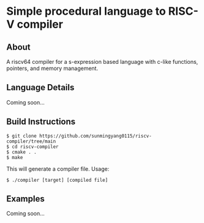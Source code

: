 # Simple procedural language to RISC-V compiler

## About
A riscv64 compiler for a s-expression based language with c-like functions, pointers, and memory management. 

## Language Details
Coming soon...

## Build Instructions
    $ git clone https://github.com/sunmingyang0115/riscv-compiler/tree/main
    $ cd riscv-compiler
    $ cmake . .  
    $ make

This will generate a compiler file.
Usage:

    $ ./compiler [target] [compiled file]

## Examples
Coming soon...
